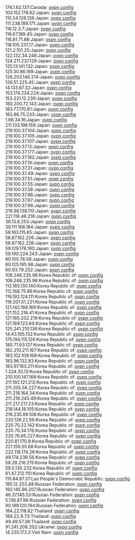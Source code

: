 174.1.62.137:Canada: [ovpn config](vpn/174_1_62_137.ovpn)  
103.152.178.62:Japan: [ovpn config](vpn/103_152_178_62.ovpn)  
110.54.126.138:Japan: [ovpn config](vpn/110_54_126_138.ovpn)  
111.238.189.171:Japan: [ovpn config](vpn/111_238_189_171.ovpn)  
116.12.3.7:Japan: [ovpn config](vpn/116_12_3_7.ovpn)  
116.67.189.45:Japan: [ovpn config](vpn/116_67_189_45.ovpn)  
116.81.71.88:Japan: [ovpn config](vpn/116_81_71_88.ovpn)  
118.105.231.17:Japan: [ovpn config](vpn/118_105_231_17.ovpn)  
121.2.101.25:Japan: [ovpn config](vpn/121_2_101_25.ovpn)  
122.132.34.248:Japan: [ovpn config](vpn/122_132_34_248.ovpn)  
124.211.237.129:Japan: [ovpn config](vpn/124_211_237_129.ovpn)  
125.13.141.132:Japan: [ovpn config](vpn/125_13_141_132.ovpn)  
125.30.86.199:Japan: [ovpn config](vpn/125_30_86_199.ovpn)  
126.203.146.214:Japan: [ovpn config](vpn/126_203_146_214.ovpn)  
126.51.225.45:Japan: [ovpn config](vpn/126_51_225_45.ovpn)  
14.133.67.32:Japan: [ovpn config](vpn/14_133_67_32.ovpn)  
153.174.234.224:Japan: [ovpn config](vpn/153_174_234_224.ovpn)  
153.221.12.239:Japan: [ovpn config](vpn/153_221_12_239.ovpn)  
180.200.72.143:Japan: [ovpn config](vpn/180_200_72_143.ovpn)  
183.77.170.61:Japan: [ovpn config](vpn/183_77_170_61.ovpn)  
183.86.75.233:Japan: [ovpn config](vpn/183_86_75_233.ovpn)  
1.66.34.16:Japan: [ovpn config](vpn/1_66_34_16.ovpn)  
211.133.196.159:Japan: [ovpn config](vpn/211_133_196_159.ovpn)  
219.100.37.104:Japan: [ovpn config](vpn/219_100_37_104.ovpn)  
219.100.37.105:Japan: [ovpn config](vpn/219_100_37_105.ovpn)  
219.100.37.107:Japan: [ovpn config](vpn/219_100_37_107.ovpn)  
219.100.37.13:Japan: [ovpn config](vpn/219_100_37_13.ovpn)  
219.100.37.177:Japan: [ovpn config](vpn/219_100_37_177.ovpn)  
219.100.37.182:Japan: [ovpn config](vpn/219_100_37_182.ovpn)  
219.100.37.19:Japan: [ovpn config](vpn/219_100_37_19.ovpn)  
219.100.37.31:Japan: [ovpn config](vpn/219_100_37_31.ovpn)  
219.100.37.49:Japan: [ovpn config](vpn/219_100_37_49.ovpn)  
219.100.37.51:Japan: [ovpn config](vpn/219_100_37_51.ovpn)  
219.100.37.55:Japan: [ovpn config](vpn/219_100_37_55.ovpn)  
219.100.37.58:Japan: [ovpn config](vpn/219_100_37_58.ovpn)  
219.100.37.86:Japan: [ovpn config](vpn/219_100_37_86.ovpn)  
219.100.37.87:Japan: [ovpn config](vpn/219_100_37_87.ovpn)  
219.100.37.96:Japan: [ovpn config](vpn/219_100_37_96.ovpn)  
219.98.138.110:Japan: [ovpn config](vpn/219_98_138_110.ovpn)  
221.118.46.216:Japan: [ovpn config](vpn/221_118_46_216.ovpn)  
36.13.6.253:Japan: [ovpn config](vpn/36_13_6_253.ovpn)  
39.111.168.184:Japan: [ovpn config](vpn/39_111_168_184.ovpn)  
58.183.115.65:Japan: [ovpn config](vpn/58_183_115_65.ovpn)  
58.87.162.226:Japan: [ovpn config](vpn/58_87_162_226.ovpn)  
58.87.162.226:Japan: [ovpn config](vpn/58_87_162_226.ovpn)  
59.129.176.190:Japan: [ovpn config](vpn/59_129_176_190.ovpn)  
59.190.224.243:Japan: [ovpn config](vpn/59_190_224_243.ovpn)  
60.105.78.58:Japan: [ovpn config](vpn/60_105_78_58.ovpn)  
60.125.195.98:Japan: [ovpn config](vpn/60_125_195_98.ovpn)  
60.93.79.252:Japan: [ovpn config](vpn/60_93_79_252.ovpn)  
106.246.235.98:Korea Republic of: [ovpn config](vpn/106_246_235_98.ovpn)  
106.246.235.98:Korea Republic of: [ovpn config](vpn/106_246_235_98.ovpn)  
112.165.130.140:Korea Republic of: [ovpn config](vpn/112_165_130_140.ovpn)  
112.168.75.86:Korea Republic of: [ovpn config](vpn/112_168_75_86.ovpn)  
119.192.124.111:Korea Republic of: [ovpn config](vpn/119_192_124_111.ovpn)  
119.201.51.221:Korea Republic of: [ovpn config](vpn/119_201_51_221.ovpn)  
121.142.168.169:Korea Republic of: [ovpn config](vpn/121_142_168_169.ovpn)  
121.152.216.41:Korea Republic of: [ovpn config](vpn/121_152_216_41.ovpn)  
121.165.202.219:Korea Republic of: [ovpn config](vpn/121_165_202_219.ovpn)  
121.169.123.84:Korea Republic of: [ovpn config](vpn/121_169_123_84.ovpn)  
125.241.210.136:Korea Republic of: [ovpn config](vpn/125_241_210_136.ovpn)  
14.43.165.132:Korea Republic of: [ovpn config](vpn/14_43_165_132.ovpn)  
175.194.115.126:Korea Republic of: [ovpn config](vpn/175_194_115_126.ovpn)  
180.71.63.127:Korea Republic of: [ovpn config](vpn/180_71_63_127.ovpn)  
182.210.211.167:Korea Republic of: [ovpn config](vpn/182_210_211_167.ovpn)  
183.102.109.168:Korea Republic of: [ovpn config](vpn/183_102_109_168.ovpn)  
183.96.132.83:Korea Republic of: [ovpn config](vpn/183_96_132_83.ovpn)  
183.97.183.211:Korea Republic of: [ovpn config](vpn/183_97_183_211.ovpn)  
1.224.30.13:Korea Republic of: [ovpn config](vpn/1_224_30_13.ovpn)  
210.100.147.168:Korea Republic of: [ovpn config](vpn/210_100_147_168.ovpn)  
211.192.121.212:Korea Republic of: [ovpn config](vpn/211_192_121_212.ovpn)  
211.205.56.227:Korea Republic of: [ovpn config](vpn/211_205_56_227.ovpn)  
211.216.164.34:Korea Republic of: [ovpn config](vpn/211_216_164_34.ovpn)  
211.216.245.49:Korea Republic of: [ovpn config](vpn/211_216_245_49.ovpn)  
211.217.217.23:Korea Republic of: [ovpn config](vpn/211_217_217_23.ovpn)  
218.144.18.105:Korea Republic of: [ovpn config](vpn/218_144_18_105.ovpn)  
218.235.89.106:Korea Republic of: [ovpn config](vpn/218_235_89_106.ovpn)  
220.126.22.56:Korea Republic of: [ovpn config](vpn/220_126_22_56.ovpn)  
220.70.22.142:Korea Republic of: [ovpn config](vpn/220_70_22_142.ovpn)  
220.70.34.176:Korea Republic of: [ovpn config](vpn/220_70_34_176.ovpn)  
220.76.85.227:Korea Republic of: [ovpn config](vpn/220_76_85_227.ovpn)  
220.81.170.8:Korea Republic of: [ovpn config](vpn/220_81_170_8.ovpn)  
221.159.55.68:Korea Republic of: [ovpn config](vpn/221_159_55_68.ovpn)  
222.118.174.26:Korea Republic of: [ovpn config](vpn/222_118_174_26.ovpn)  
49.174.239.56:Korea Republic of: [ovpn config](vpn/49_174_239_56.ovpn)  
59.28.216.215:Korea Republic of: [ovpn config](vpn/59_28_216_215.ovpn)  
59.5.130.232:Korea Republic of: [ovpn config](vpn/59_5_130_232.ovpn)  
61.47.212.110:Korea Republic of: [ovpn config](vpn/61_47_212_110.ovpn)  
115.84.87.37:Lao People's Democratic Republic: [ovpn config](vpn/115_84_87_37.ovpn)  
185.12.253.48:Russian Federation: [ovpn config](vpn/185_12_253_48.ovpn)  
192.145.96.207:Russian Federation: [ovpn config](vpn/192_145_96_207.ovpn)  
46.37.145.53:Russian Federation: [ovpn config](vpn/46_37_145_53.ovpn)  
5.136.87.96:Russian Federation: [ovpn config](vpn/5_136_87_96.ovpn)  
90.189.120.194:Russian Federation: [ovpn config](vpn/90_189_120_194.ovpn)  
184.22.118.82:Thailand: [ovpn config](vpn/184_22_118_82.ovpn)  
184.22.9.73:Thailand: [ovpn config](vpn/184_22_9_73.ovpn)  
49.49.57.38:Thailand: [ovpn config](vpn/49_49_57_38.ovpn)  
91.241.208.202:Ukraine: [ovpn config](vpn/91_241_208_202.ovpn)  
14.235.173.2:Viet Nam: [ovpn config](vpn/14_235_173_2.ovpn)  
